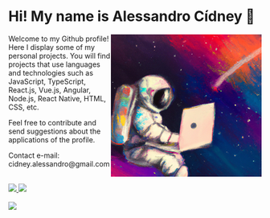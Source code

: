 # Hi! My name is Alessandro Cídney :wave:

<img
  align="right"
  width='300px'
  src="https://raw.githubusercontent.com/alessandroCidney/alessandroCidney/main/background1.png"
  alt="Profile background image"
/>

<p>
  Welcome to my Github profile! Here I display some of my personal projects. 
  You will find projects that use languages and technologies such as JavaScript, TypeScript, React.js, Vue.js, Angular, Node.js, React Native, HTML, CSS, etc.
</p>

<p>
  Feel free to contribute and send suggestions about the applications of the profile.
</p>

<p>
  Contact e-mail: cidney.alessandro@gmail.com
</p>

<br/>

<div>
  <a href="https://www.linkedin.com/in/acidn/">
    <img src="https://img.shields.io/badge/linkedin-%230077B5.svg?&style=for-the-badge&logo=linkedin&logoColor=white">
  </a> 

  <a href="https://www.instagram.com/a_cidn/">
    <img src="https://img.shields.io/badge/instagram-%23E4405F.svg?&style=for-the-badge&logo=instagram&logoColor=white&label=">
  </a>
</div>

<br />

<div>
  <a href="https://github.com/alessandroCidney">
    <img
      src="https://github-readme-stats.vercel.app/api/top-langs/?username=alessandroCidney&langs_count=10&hide=html,css&layout=compact&theme=tokyonight"
      width='400px'
    >
  </a>
</div>
